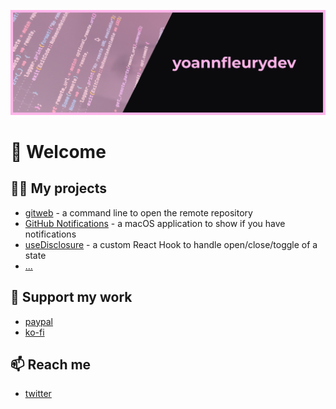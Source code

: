 ![Profile header](./header.png)

# 👋 Welcome

## 👨‍💻 My projects

- [gitweb](https://github.com/yoannfleurydev/gitweb) - a command line to open the remote repository
- [GitHub Notifications](https://github.com/yoannfleurydev/GitHub-Notifications) - a macOS application to show if you have notifications
- [useDisclosure](https://github.com/yoannfleurydev/useDisclosure) - a custom React Hook to handle open/close/toggle of a state
- [...](https://github.com/yoannfleurydev?tab=repositories&type=source)

## 💪 Support my work

- [paypal](https://www.paypal.me/yoannfleurydev)
- [ko-fi](https://ko-fi.com/yoannfleurydev)

## 📫 Reach me

- [twitter](https://twitter.com/yoannfleurydev)
